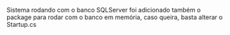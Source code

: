 Sistema rodando com o banco SQLServer
foi adicionado também o package para rodar com o banco em memória, caso queira, basta alterar o Startup.cs
